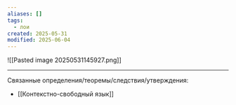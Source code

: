 ```yaml
---
aliases: []
tags:
  - лои
created: 2025-05-31
modified: 2025-06-04
---
```

![[Pasted image 20250531145927.png]]

---
Связанные определения/теоремы/следствия/утверждения:
- [[Контекстно-свободный язык]]